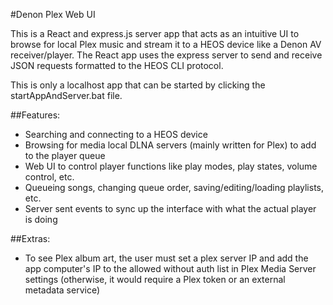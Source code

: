 #Denon Plex Web UI

This is a React and express.js server app that acts as an intuitive UI to browse for local Plex music and stream it to a HEOS device like a Denon AV receiver/player. The React app uses the express server to send and receive JSON requests formatted to the HEOS CLI protocol.

This is only a localhost app that can be started by clicking the startAppAndServer.bat file.

##Features:
- Searching and connecting to a HEOS device
- Browsing for media local DLNA servers (mainly written for Plex) to add to the player queue
- Web UI to control player functions like play modes, play states, volume control, etc.
- Queueing songs, changing queue order, saving/editing/loading playlists, etc.
- Server sent events to sync up the interface with what the actual player is doing


##Extras:
- To see Plex album art, the user must set a plex server IP and add the app computer's IP to the allowed without auth list in Plex Media Server settings (otherwise, it would require a Plex token or an external metadata service)